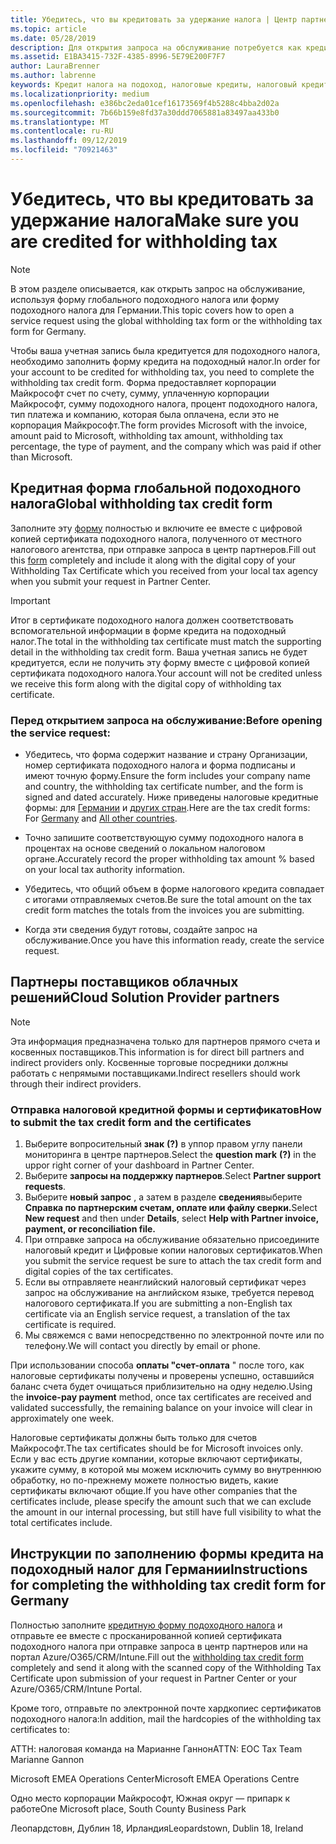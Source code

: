 ```yaml
---
title: Убедитесь, что вы кредитовать за удержание налога | Центр партнеров
ms.topic: article
ms.date: 05/28/2019
description: Для открытия запроса на обслуживание потребуется как кредитный налоговый счет, так и сертификат подоходного налога.
ms.assetid: E1BA3415-732F-4385-8996-5E79E200F7F7
author: LauraBrenner
ms.author: labrenne
keywords: Кредит налога на подоход, налоговые кредиты, налоговый кредит, форма налога
ms.localizationpriority: medium
ms.openlocfilehash: e386bc2eda01cef16173569f4b5288c4bba2d02a
ms.sourcegitcommit: 7b66b159e8fd37a30ddd7065881a83497aa433b0
ms.translationtype: MT
ms.contentlocale: ru-RU
ms.lasthandoff: 09/12/2019
ms.locfileid: "70921463"
---
```

# <a name="make-sure-you-are-credited-for-withholding-tax"></a><span data-ttu-id="c25b2-104">Убедитесь, что вы кредитовать за удержание налога</span><span class="sxs-lookup"><span data-stu-id="c25b2-104">Make sure you are credited for withholding tax</span></span>

>[!Note]
><span data-ttu-id="c25b2-105">В этом разделе описывается, как открыть запрос на обслуживание, используя форму глобального подоходного налога или форму подоходного налога для Германии.</span><span class="sxs-lookup"><span data-stu-id="c25b2-105">This topic covers how to open a service request using the global withholding tax form or the withholding tax form for Germany.</span></span>

<span data-ttu-id="c25b2-106">Чтобы ваша учетная запись была кредитуется для подоходного налога, необходимо заполнить форму кредита на подоходный налог.</span><span class="sxs-lookup"><span data-stu-id="c25b2-106">In order for your account to be credited for withholding tax, you need to complete the withholding tax credit form.</span></span> <span data-ttu-id="c25b2-107">Форма предоставляет корпорации Майкрософт счет по счету, сумму, уплаченную корпорации Майкрософт, сумму подоходного налога, процент подоходного налога, тип платежа и компанию, которая была оплачена, если это не корпорация Майкрософт.</span><span class="sxs-lookup"><span data-stu-id="c25b2-107">The form provides Microsoft with the invoice, amount paid to Microsoft, withholding tax amount, withholding tax percentage, the type of payment, and the company which was paid if other than Microsoft.</span></span>  

## <a name="global-withholding-tax-credit-form"></a><span data-ttu-id="c25b2-108">Кредитная форма глобальной подоходного налога</span><span class="sxs-lookup"><span data-stu-id="c25b2-108">Global withholding tax credit form</span></span>

<span data-ttu-id="c25b2-109">Заполните эту [форму](https://query.prod.cms.rt.microsoft.com/cms/api/am/binary/RE30311) полностью и включите ее вместе с цифровой копией сертификата подоходного налога, полученного от местного налогового агентства, при отправке запроса в центр партнеров.</span><span class="sxs-lookup"><span data-stu-id="c25b2-109">Fill out this [form](https://query.prod.cms.rt.microsoft.com/cms/api/am/binary/RE30311) completely and include it along with the digital copy of your Withholding Tax Certificate which you received from your local tax agency when you submit your request in Partner Center.</span></span>
>[!IMPORTANT]
><span data-ttu-id="c25b2-110">Итог в сертификате подоходного налога должен соответствовать вспомогательной информации в форме кредита на подоходный налог.</span><span class="sxs-lookup"><span data-stu-id="c25b2-110">The total in the withholding tax certificate must match the supporting detail in the withholding tax credit form.</span></span> <span data-ttu-id="c25b2-111">Ваша учетная запись не будет кредитуется, если не получить эту форму вместе с цифровой копией сертификата подоходного налога.</span><span class="sxs-lookup"><span data-stu-id="c25b2-111">Your account will not be credited unless we receive this form along with the digital copy of withholding tax certificate.</span></span>

### <a name="before-opening-the-service-request"></a><span data-ttu-id="c25b2-112">Перед открытием запроса на обслуживание:</span><span class="sxs-lookup"><span data-stu-id="c25b2-112">Before opening the service request:</span></span>

- <span data-ttu-id="c25b2-113">Убедитесь, что форма содержит название и страну Организации, номер сертификата подоходного налога и форма подписаны и имеют точную форму.</span><span class="sxs-lookup"><span data-stu-id="c25b2-113">Ensure the form includes your company name and country, the withholding tax certificate number, and the form is signed and dated accurately.</span></span> <span data-ttu-id="c25b2-114">Ниже приведены налоговые кредитные формы: для [Германии](https://query.prod.cms.rt.microsoft.com/cms/api/am/binary/RE305Lo) и [других стран](https://query.prod.cms.rt.microsoft.com/cms/api/am/binary/RE30311).</span><span class="sxs-lookup"><span data-stu-id="c25b2-114">Here are the tax credit forms: For [Germany](https://query.prod.cms.rt.microsoft.com/cms/api/am/binary/RE305Lo) and [All other countries](https://query.prod.cms.rt.microsoft.com/cms/api/am/binary/RE30311).</span></span>

- <span data-ttu-id="c25b2-115">Точно запишите соответствующую сумму подоходного налога в процентах на основе сведений о локальном налоговом органе.</span><span class="sxs-lookup"><span data-stu-id="c25b2-115">Accurately record the proper withholding tax amount % based on your local tax authority information.</span></span>

- <span data-ttu-id="c25b2-116">Убедитесь, что общий объем в форме налогового кредита совпадает с итогами отправляемых счетов.</span><span class="sxs-lookup"><span data-stu-id="c25b2-116">Be sure the total amount on the tax credit form matches the totals from the invoices you are submitting.</span></span> 

- <span data-ttu-id="c25b2-117">Когда эти сведения будут готовы, создайте запрос на обслуживание.</span><span class="sxs-lookup"><span data-stu-id="c25b2-117">Once you have this information ready, create the service request.</span></span>

## <a name="cloud-solution-provider-partners"></a><span data-ttu-id="c25b2-118">Партнеры поставщиков облачных решений</span><span class="sxs-lookup"><span data-stu-id="c25b2-118">Cloud Solution Provider partners</span></span>

>[!Note]
><span data-ttu-id="c25b2-119">Эта информация предназначена только для партнеров прямого счета и косвенных поставщиков.</span><span class="sxs-lookup"><span data-stu-id="c25b2-119">This information is for direct bill partners and indirect providers only.</span></span> <span data-ttu-id="c25b2-120">Косвенные торговые посредники должны работать с непрямыми поставщиками.</span><span class="sxs-lookup"><span data-stu-id="c25b2-120">Indirect resellers should work through their indirect providers.</span></span>

### <a name="how-to-submit-the-tax-credit-form-and-the-certificates"></a><span data-ttu-id="c25b2-121">Отправка налоговой кредитной формы и сертификатов</span><span class="sxs-lookup"><span data-stu-id="c25b2-121">How to submit the tax credit form and the certificates</span></span>

1. <span data-ttu-id="c25b2-122">Выберите вопросительный **знак** **(?)** в уппор правом углу панели мониторинга в центре партнеров.</span><span class="sxs-lookup"><span data-stu-id="c25b2-122">Select the **question mark** **(?)** in the uppor right corner of your dashboard in Partner Center.</span></span>
2. <span data-ttu-id="c25b2-123">Выберите **запросы на поддержку партнеров**.</span><span class="sxs-lookup"><span data-stu-id="c25b2-123">Select **Partner support requests**.</span></span>
3. <span data-ttu-id="c25b2-124">Выберите **новый запрос** , а затем в разделе **сведения**выберите **Справка по партнерским счетам, оплате или файлу сверки.**</span><span class="sxs-lookup"><span data-stu-id="c25b2-124">Select **New request** and then under **Details**, select **Help with Partner invoice, payment, or reconciliation file.**</span></span>
4. <span data-ttu-id="c25b2-125">При отправке запроса на обслуживание обязательно присоедините налоговый кредит и Цифровые копии налоговых сертификатов.</span><span class="sxs-lookup"><span data-stu-id="c25b2-125">When you submit the service request be sure to attach the tax credit form and digital copies of the tax certificates.</span></span>
5. <span data-ttu-id="c25b2-126">Если вы отправляете неанглийский налоговый сертификат через запрос на обслуживание на английском языке, требуется перевод налогового сертификата.</span><span class="sxs-lookup"><span data-stu-id="c25b2-126">If you are submitting a non-English tax certificate via an English service request, a translation of the tax certificate is required.</span></span>
6. <span data-ttu-id="c25b2-127">Мы свяжемся с вами непосредственно по электронной почте или по телефону.</span><span class="sxs-lookup"><span data-stu-id="c25b2-127">We will contact you directly by email or phone.</span></span>

<span data-ttu-id="c25b2-128">При использовании способа **оплаты "счет-оплата** " после того, как налоговые сертификаты получены и проверены успешно, оставшийся баланс счета будет очищаться приблизительно на одну неделю.</span><span class="sxs-lookup"><span data-stu-id="c25b2-128">Using the **invoice-pay payment** method, once tax certificates are received and validated successfully, the remaining balance on your invoice will clear in approximately one week.</span></span> 

<span data-ttu-id="c25b2-129">Налоговые сертификаты должны быть только для счетов Майкрософт.</span><span class="sxs-lookup"><span data-stu-id="c25b2-129">The tax certificates should be for Microsoft invoices only.</span></span> <span data-ttu-id="c25b2-130">Если у вас есть другие компании, которые включают сертификаты, укажите сумму, в которой мы можем исключить сумму во внутреннюю обработку, но по-прежнему можете полностью видеть, какие сертификаты включают общие.</span><span class="sxs-lookup"><span data-stu-id="c25b2-130">If you have other companies that the certificates include, please specify the amount such that we can exclude the amount in our internal processing, but still have full visibility to what the total certificates include.</span></span> 

## <a name="instructions-for-completing-the-withholding-tax-credit-form-for-germany"></a><span data-ttu-id="c25b2-131">Инструкции по заполнению формы кредита на подоходный налог для Германии</span><span class="sxs-lookup"><span data-stu-id="c25b2-131">Instructions for completing the withholding tax credit form for Germany</span></span>

<span data-ttu-id="c25b2-132">Полностью заполните [кредитную форму подоходного налога](https://query.prod.cms.rt.microsoft.com/cms/api/am/binary/RE305Lo) и отправьте ее вместе с просканированной копией сертификата подоходного налога при отправке запроса в центр партнеров или на портал Azure/O365/CRM/Intune.</span><span class="sxs-lookup"><span data-stu-id="c25b2-132">Fill out the [withholding tax credit form](https://query.prod.cms.rt.microsoft.com/cms/api/am/binary/RE305Lo) completely and send it along with the scanned copy of the Withholding Tax Certificate upon submission of your request in Partner Center or your Azure/O365/CRM/Intune Portal.</span></span> 

<span data-ttu-id="c25b2-133">Кроме того, отправьте по электронной почте хардкопиес сертификатов подоходного налога:</span><span class="sxs-lookup"><span data-stu-id="c25b2-133">In addition, mail the hardcopies of the withholding tax certificates to:</span></span>

<span data-ttu-id="c25b2-134">АТТН: налоговая команда на Марианне Ганнон</span><span class="sxs-lookup"><span data-stu-id="c25b2-134">ATTN: EOC Tax Team Marianne Gannon</span></span>

<span data-ttu-id="c25b2-135">Microsoft EMEA Operations Center</span><span class="sxs-lookup"><span data-stu-id="c25b2-135">Microsoft EMEA Operations Centre</span></span>

<span data-ttu-id="c25b2-136">Одно место корпорации Майкрософт, Южная округ — припарк к работе</span><span class="sxs-lookup"><span data-stu-id="c25b2-136">One Microsoft place, South County Business Park</span></span>

<span data-ttu-id="c25b2-137">Леопардстовн, Дублин 18, Ирландия</span><span class="sxs-lookup"><span data-stu-id="c25b2-137">Leopardstown, Dublin 18, Ireland</span></span>
